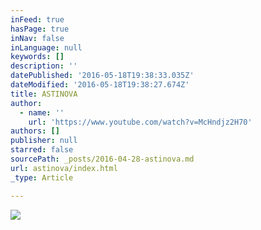 ```yaml
---
inFeed: true
hasPage: true
inNav: false
inLanguage: null
keywords: []
description: ''
datePublished: '2016-05-18T19:38:33.035Z'
dateModified: '2016-05-18T19:38:27.674Z'
title: ASTINOVA
author:
  - name: ''
    url: 'https://www.youtube.com/watch?v=McHndjz2H70'
authors: []
publisher: null
starred: false
sourcePath: _posts/2016-04-28-astinova.md
url: astinova/index.html
_type: Article

---
```

![](https://s3-us-west-2.amazonaws.com/the-grid-img/p/f616d81495ea957eaf1f8d9c85745bb1c37c4da8.png)